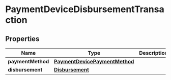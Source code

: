 

# PaymentDeviceDisbursementTransaction

## Properties

Name | Type | Description | Notes
------------ | ------------- | ------------- | -------------
**paymentMethod** | [**PaymentDevicePaymentMethod**](PaymentDevicePaymentMethod.md) |  | 
**disbursement** | [**Disbursement**](Disbursement.md) |  | 



